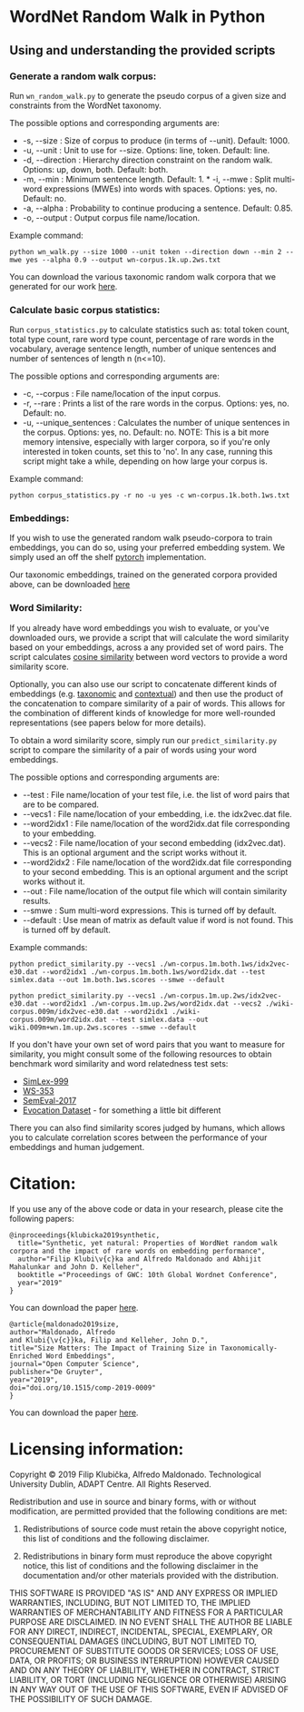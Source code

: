 
# WordNet Random Walk in Python 

## Using and understanding the provided scripts


### Generate a random walk corpus:

Run `wn_random_walk.py` to generate the pseudo corpus of a given size and constraints from the WordNet taxonomy.

The possible options and corresponding arguments are:

* -s, --size : Size of corpus to produce (in terms of --unit). Default: 1000.
* -u, --unit : Unit to use for --size. Options: line, token. Default: line.
* -d, --direction : Hierarchy direction constraint on the random walk. Options: up, down, both. Default: both.
* -m, --min : Minimum sentence length. Default: 1.
* -i, --mwe : Split multi-word expressions (MWEs) into words with spaces. Options: yes, no. Default: no.
* -a, --alpha : Probability to continue producing a sentence. Default: 0.85.
* -o, --output : Output corpus file name/location.
   
Example command:

`python wn_walk.py --size 1000 --unit token --direction down --min 2 --mwe yes --alpha 0.9 --output wn-corpus.1k.up.2ws.txt`

You can download the various taxonomic random walk corpora that we generated for our work [here](https://arrow.dit.ie/datas/9/).


### Calculate basic corpus statistics:

Run `corpus_statistics.py` to calculate statistics such as: total token count, total type count, rare word type count, percentage of rare words in the vocabulary, average sentence length, number of unique sentences and number of sentences of length n (n<=10).

The possible options and corresponding arguments are:

* -c, --corpus : File name/location of the input corpus.
* -r, --rare : Prints a list of the rare words in the corpus. Options: yes, no. Default: no.
* -u, --unique_sentences : Calculates the number of unique sentences in the corpus. Options: yes, no. Default: no. NOTE: This is a bit more memory intensive, especially with larger corpora, so if you're only interested in token counts, set this to 'no'. 
In any case, running this script might take a while, depending on how large your corpus is.

Example command:

`python corpus_statistics.py -r no -u yes -c wn-corpus.1k.both.1ws.txt`


### Embeddings:

If you wish to use the generated random walk pseudo-corpora to train embeddings, you can do so, using your preferred embedding system. We simply used an off the shelf [pytorch](https://pytorch.org) implementation.

Our taxonomic embeddings, trained on the generated corpora provided above, can be downloaded [here](https://arrow.dit.ie/datas/12/)


### Word Similarity:

If you already have word embeddings you wish to evaluate, or you've downloaded ours, we provide a script that will calculate the word similarity based on your embeddings, across a any provided set of word pairs. The script calculates [cosine similarity](https://towardsdatascience.com/overview-of-text-similarity-metrics-3397c4601f50) between word vectors to provide a word similarity score.

Optionally, you can also use our script to concatenate different kinds of embeddings (e.g. [taxonomic](https://arrow.dit.ie/datas/12/) and [contextual](https://arrow.dit.ie/datas/11/)) and then use the product of the concatenation to compare similarity of a pair of words. This allows for the combination of different kinds of knowledge for more well-rounded representations (see papers below for more details).

To obtain a word similarity score, simply run our `predict_similarity.py` script to compare the similarity of a pair of words using your word embeddings.

The possible options and corresponding arguments are:

* --test : File name/location of your test file, i.e. the list of word pairs that are to be compared.
* --vecs1 : File name/location of your embedding, i.e. the idx2vec.dat file.
* --word2idx1 : File name/location of the word2idx.dat file corresponding to your embedding.
* --vecs2 : File name/location of your second embedding (idx2vec.dat). This is an optional argument and the script works without it.
* --word2idx2 : File name/location of the word2idx.dat file corresponding to your second embedding. This is an optional argument and the script works without it.
* --out : File name/location of the output file which will contain similarity results.
* --smwe : Sum multi-word expressions. This is turned off by default.
* --default : Use mean of matrix as default value if word is not found. This is turned off by default.

Example commands:

`python predict_similarity.py --vecs1 ./wn-corpus.1m.both.1ws/idx2vec-e30.dat --word2idx1 ./wn-corpus.1m.both.1ws/word2idx.dat --test simlex.data --out 1m.both.1ws.scores --smwe --default`

`python predict_similarity.py --vecs1 ./wn-corpus.1m.up.2ws/idx2vec-e30.dat --word2idx1 ./wn-corpus.1m.up.2ws/word2idx.dat --vecs2 ./wiki-corpus.009m/idx2vec-e30.dat --word2idx1 ./wiki-corpus.009m/word2idx.dat --test simlex.data --out wiki.009m+wn.1m.up.2ws.scores --smwe --default`


If you don't have your own set of word pairs that you want to measure for similarity, you might consult some of the following resources to obtain benchmark word similarity and word relatedness test sets:

* [SimLex-999](https://fh295.github.io/simlex.html)
* [WS-353](http://www.cs.technion.ac.il/~gabr/resources/data/wordsim353/)
* [SemEval-2017](http://alt.qcri.org/semeval2017/task2/index.php?id=data-and-tools)
* [Evocation Dataset](http://wordnet.cs.princeton.edu/downloads.html) - for something a little bit different

There you can also find similarity scores judged by humans, which allows you to calculate correlation scores between the performance of your embeddings and human judgement.


# Citation:

If you use any of the above code or data in your research, please cite the following papers:

```
@inproceedings{klubicka2019synthetic,
  title="Synthetic, yet natural: Properties of WordNet random walk corpora and the impact of rare words on embedding performance",
  author="Filip Klubi\v{c}ka and Alfredo Maldonado and Abhijit Mahalunkar and John D. Kelleher",
  booktitle ="Proceedings of GWC: 10th Global Wordnet Conference",
  year="2019"
}
```
You can download the paper [here]().

```
@article{maldonado2019size,
author="Maldonado, Alfredo
and Klubi{\v{c}}ka, Filip and Kelleher, John D.",
title="Size Matters: The Impact of Training Size in Taxonomically-Enriched Word Embeddings",
journal="Open Computer Science",
publisher="De Gruyter",
year="2019",
doi="doi.org/10.1515/comp-2019-0009"
}
```
You can download the paper [here](https://www.degruyter.com/downloadpdf/j/comp.2019.9.issue-1/comp-2019-0009/comp-2019-0009.pdf).


# Licensing information:

Copyright © 2019 Filip Klubička, Alfredo Maldonado. Technological University Dublin, ADAPT Centre.
All Rights Reserved.

Redistribution and use in source and binary forms, with or without modification, are permitted provided that the following conditions are met:

1. Redistributions of source code must retain the above copyright notice, this list of conditions and the following disclaimer.

2. Redistributions in binary form must reproduce the above copyright notice, this list of conditions and the following disclaimer in the documentation and/or other materials provided with the distribution.

THIS SOFTWARE IS PROVIDED "AS IS" AND ANY EXPRESS OR IMPLIED WARRANTIES, INCLUDING, BUT NOT LIMITED TO, THE IMPLIED WARRANTIES OF MERCHANTABILITY AND FITNESS FOR A PARTICULAR PURPOSE ARE DISCLAIMED. IN NO EVENT SHALL THE AUTHOR BE LIABLE FOR ANY DIRECT, INDIRECT, INCIDENTAL, SPECIAL, EXEMPLARY, OR CONSEQUENTIAL DAMAGES (INCLUDING, BUT NOT LIMITED TO, PROCUREMENT OF SUBSTITUTE GOODS OR SERVICES; LOSS OF USE, DATA, OR PROFITS; OR BUSINESS INTERRUPTION) HOWEVER CAUSED AND ON ANY THEORY OF LIABILITY, WHETHER IN CONTRACT, STRICT LIABILITY, OR TORT (INCLUDING NEGLIGENCE OR OTHERWISE) ARISING IN ANY WAY OUT OF THE USE OF THIS SOFTWARE, EVEN IF ADVISED OF THE POSSIBILITY OF SUCH DAMAGE.

